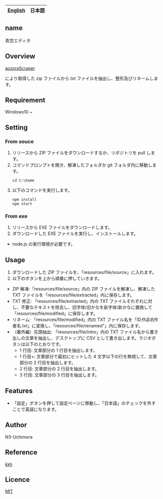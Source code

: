 <table>
	<thead>
    	<tr>
      		<th style="text-align:center"><a href="README.md">English</a></th>
      		<th style="text-align:center">日本語</th>
    	</tr>
  	</thead>
</table>

## name

青空エディタ

## Overview

[aozoraScraper](https://github.com/N3-uchimura/02_aozoraScraper "青空スクレイパー")

により取得した zip ファイルから txt ファイルを抽出し、整形及びリネームします。

## Requirement

Windows10 ~

## Setting

### From souce

1. リリースから ZIP ファイルをダウンロードするか、リポジトリを pull します。
2. コマンドプロンプトを開き、解凍したフォルダか git フォルダ内に移動します。
   ```
   cd C:\home
   ```
3. 以下のコマンドを実行します。
   ```
   npm install
   npm start
   ```

### From exe

1. リリースから EXE ファイルをダウンロードします。
2. ダウンロードした EXE ファイルを実行し、インストールします。

- node.js の実行環境が必要です。

## Usage

1. ダウンロードした ZIP ファイルを、「resources/file/source」に入れます。
2. 以下のボタンを上から順番に押していきます。

- ZIP 解凍:「resources/file/source」内の ZIP ファイルを解凍し、解凍した TXT ファイルを「resources/file/extracted」内に保存します。
- TXT 修正: 「resources/file/extracted」内の TXT ファイルそれぞれに対し、不要なテキストを除去し、旧字体/旧かなを新字体/新かなに置換して「resources/file/modified」に保存します。
- リネーム: 「resources/file/modified」内の TXT ファイル名を「ID*作品名*作者名.txt」に変換し、「resources/file/renamed"」内に保存します。
- （番外編）先頭抽出: 「resources/file/intro」内の TXT ファイル名から書き出しの文章を抽出し、デスクトップに CSV として書き出します。ラジオボタンは以下のとおりです。
  - 1 行目: 文章部分の 1 行目を抽出します。
  - 1 行目+: 文章部分で最初にヒットした 4 文字以下の行を無視して、文章部分の 2 行目を抽出します。
  - 2 行目: 文章部分の 2 行目を抽出します。
  - 3 行目: 文章部分の 3 行目を抽出します。

## Features

- 「設定」ボタンを押して設定ページに移動し、「日本語」のチェックを外すことで英語になります。

## Author

N3-Uchimura

## Reference

[kkh](https://github.com/okikae/kkh/)

## Licence

[MIT](https://mit-license.org/)
